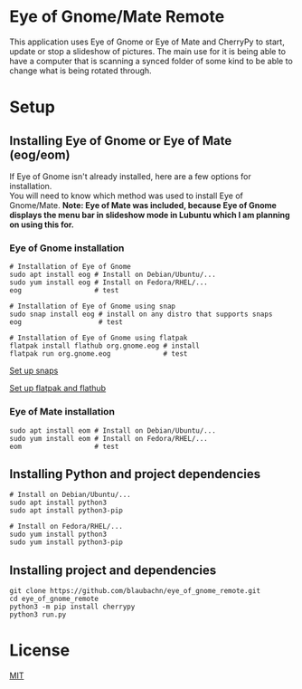 # Eye of Gnome/Mate Remote

This application uses Eye of Gnome or Eye of Mate and CherryPy to start, update or stop a slideshow of pictures. The main use for it is being able to have a computer that is scanning a synced folder of some kind to be able to change what is being rotated through.

# Setup

## Installing Eye of Gnome or Eye of Mate (eog/eom)

If Eye of Gnome isn't already installed, here are a few options for installation.  
You will need to know which method was used to install Eye of Gnome/Mate.
**Note: Eye of Mate was included, because Eye of Gnome displays the menu bar in slideshow mode in Lubuntu which I am planning on using this for.**

### Eye of Gnome installation

```
# Installation of Eye of Gnome
sudo apt install eog # Install on Debian/Ubuntu/...
sudo yum install eog # Install on Fedora/RHEL/...
eog                  # test

# Installation of Eye of Gnome using snap
sudo snap install eog # install on any distro that supports snaps
eog                   # test

# Installation of Eye of Gnome using flatpak
flatpak install flathub org.gnome.eog # install
flatpak run org.gnome.eog             # test
```

[Set up snaps](https://docs.snapcraft.io/t/installing-snapd/6735)

[Set up flatpak and flathub](https://flathub.org/home)

### Eye of Mate installation

```
sudo apt install eom # Install on Debian/Ubuntu/...
sudo yum install eom # Install on Fedora/RHEL/...
eom                  # test
```

## Installing Python and project dependencies

```
# Install on Debian/Ubuntu/...
sudo apt install python3 
sudo apt install python3-pip

# Install on Fedora/RHEL/...
sudo yum install python3 
sudo yum install python3-pip
```

## Installing project and dependencies

```
git clone https://github.com/blaubachn/eye_of_gnome_remote.git
cd eye_of_gnome_remote
python3 -m pip install cherrypy
python3 run.py
```

# License

[MIT](https://github.com/blaubachn/eye_of_gnome_remote/blob/master/LICENSE.md)
